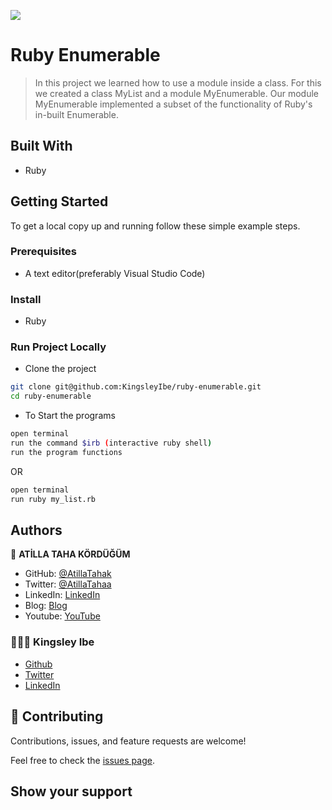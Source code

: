 ![](https://img.shields.io/badge/Morse_decoder-blueviolet)

# Ruby Enumerable

> In this project we learned how to use a module inside a class. For this we created a class MyList and a module MyEnumerable. Our module MyEnumerable implemented a subset of the functionality of Ruby's in-built Enumerable.


## Built With

- Ruby


## Getting Started

To get a local copy up and running follow these simple example steps.

### Prerequisites
- A text editor(preferably Visual Studio Code)

### Install
- Ruby

### Run Project Locally

- Clone the project

```bash 
git clone git@github.com:KingsleyIbe/ruby-enumerable.git
cd ruby-enumerable
```

- To Start the programs
```bash
open terminal
run the command $irb (interactive ruby shell)
run the program functions
```

OR 

```bash
open terminal
run ruby my_list.rb
```

## Authors

👤 **ATİLLA TAHA KÖRDÜĞÜM**

- GitHub: [@AtillaTahak](https://github.com/AtillaTahak)
- Twitter: [@AtillaTahaa](https://twitter.com/AtillaTahaa)
- LinkedIn: [LinkedIn](https://www.linkedin.com/in/atilla-taha-kördüğüm-a93702186/)
- Blog: [Blog](atillataha.blogspot.com)
- Youtube: [YouTube](https://www.youtube.com/channel/UCmoD0x4Z9vdG2PCsI5p8FYg)

### 👨🏾‍⚕️ Kingsley Ibe

- [Github](https://github.com/kingsleyibe)
- [Twitter](https://twitter.com/ibekingsley2)
- [LinkedIn](https://www.linkedin.com/in/kingsley-ibe-5669a5134)

## 🤝 Contributing

Contributions, issues, and feature requests are welcome!

Feel free to check the [issues page](https://github.com/KingsleyIbe/ruby-enumerable/issues).

## Show your support